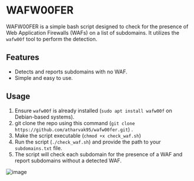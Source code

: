 # WAFW00FER

WAFW00FER is a simple bash script designed to check for the presence of Web Application Firewalls (WAFs) on a list of subdomains. It utilizes the `wafw00f` tool to perform the detection.

## Features

- Detects and reports subdomains with no WAF.
- Simple and easy to use.

## Usage

1. Ensure `wafw00f` is already installed (`sudo apt install wafw00f` on Debian-based systems).
2. git clone the repo using this command (`git clone https://github.com/atharvak95/wafw00fer.git`) .
3. Make the script executable (`chmod +x check_waf.sh`)
4. Run the script (`./check_waf.sh`) and provide the path to your `subdomains.txt` file.
5. The script will check each subdomain for the presence of a WAF and report subdomains without a detected WAF.

![image](https://github.com/user-attachments/assets/b9c9ae7e-eee1-4a64-aabf-1b1a42a37f6f)
